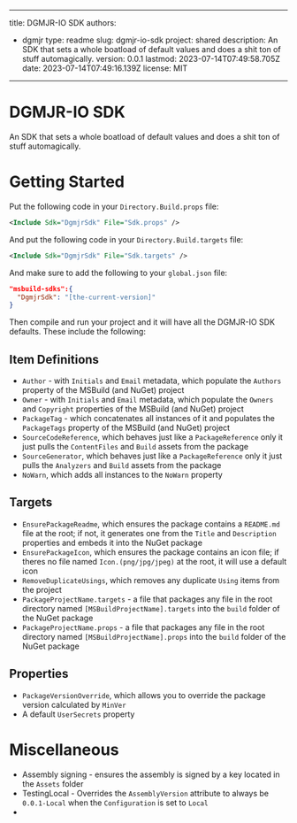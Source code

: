 ---

title: DGMJR-IO SDK
authors:
- dgmjr
type: readme
slug: dgmjr-io-sdk
project: shared
description: An SDK that sets a whole boatload of default values and does a shit ton of stuff automagically.
version: 0.0.1
lastmod: 2023-07-14T07:49:58.705Z
date: 2023-07-14T07:49:16.139Z
license: MIT
------------

# DGMJR-IO SDK

An SDK that sets a whole boatload of default values and does a shit ton of stuff automagically.

# Getting Started

Put the following code in your `Directory.Build.props` file:

```xml
<Include Sdk="DgmjrSdk" File="Sdk.props" />
```

And put the following code in your `Directory.Build.targets` file:

```xml
<Include Sdk="DgmjrSdk" File="Sdk.targets" />
```

And make sure to add the following to your `global.json` file:

```json
"msbuild-sdks":{
  "DgmjrSdk": "[the-current-version]"
}
```

Then compile and run your project and it will have all the DGMJR-IO SDK defaults.  These include the following:

## Item Definitions

* `Author` - with `Initials` and `Email` metadata, which populate the `Authors` property of the MSBuild (and NuGet) project
* `Owner` - with `Initials` and `Email` metadata, which populate the `Owners` and `Copyright` properties of the MSBuild (and NuGet) project
* `PackageTag` - which concatenates all instances of it and populates the `PackageTags` property of the MSBuild (and NuGet) project
* `SourceCodeReference`, which behaves just like a `PackageReference` only it just pulls the `ContentFiles` and `Build` assets from the package
* `SourceGenerator`, which behaves just like a `PackageReference` only it just pulls the `Analyzers` and `Build` assets from the package
* `NoWarn`, which adds all instances to the `NoWarn` property

## Targets

* `EnsurePackageReadme`, which ensures the package contains a `README.md` file at the root; if not, it generates one from the `Title` and `Description` properties and embeds it into the NuGet package
* `EnsurePackageIcon`, which ensures the package contains an icon file; if theres no file named `Icon.(png/jpg/jpeg)` at the root, it will use a default icon
* `RemoveDuplicateUsings`, which removes any duplicate `Using` items from the project
* `PackageProjectName.targets` - a file that packages any file in the root directory named `[MSBuildProjectName].targets` into the `build` folder of the NuGet package
* `PackageProjectName.props` - a file that packages any file in the root directory named `[MSBuildProjectName].props` into the `build` folder of the NuGet package

## Properties

* `PackageVersionOverride`, which allows you to override the package version calculated by `MinVer`
* A default `UserSecrets` property

# Miscellaneous

* Assembly signing - ensures the assembly is signed by a key located in the `Assets` folder
* TestingLocal - Overrides the `AssemblyVersion` attribute to always be `0.0.1-Local` when the `Configuration` is set to `Local`
* 

